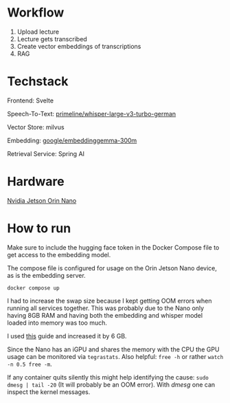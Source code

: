 # Workflow

1. Upload lecture
2. Lecture gets transcribed
3. Create vector embeddings of transcriptions
4. RAG

# Techstack
Frontend: Svelte

Speech-To-Text: [primeline/whisper-large-v3-turbo-german](https://huggingface.co/primeline/whisper-large-v3-german)

Vector Store: milvus

Embedding: [google/embeddinggemma-300m](https://huggingface.co/google/embeddinggemma-300m)

Retrieval Service: Spring AI

# Hardware
[Nvidia Jetson Orin Nano](https://www.nvidia.com/de-de/autonomous-machines/embedded-systems/jetson-orin/nano-super-developer-kit/)


# How to run

Make sure to include the hugging face token in the Docker Compose file to get access to the embedding model.

The compose file is configured for usage on the Orin Jetson Nano device, as is the embedding server. 

`docker compose up`

I had to increase the swap size because I kept getting OOM errors when running all services together. This was probably due to the Nano only having 8GB RAM and having both the embedding and whisper model loaded into memory was too much.

I used [this](https://www.forecr.io/blogs/programming/how-to-increase-swap-space-on-jetson-modules?srsltid=AfmBOorOXqisLFP2wG-SUj2HCyJ6K6CxMbueJKwOCevnfre_NqRJ6RN_) guide and increased it by 6 GB.

Since the Nano has an iGPU and shares the memory with the CPU the GPU usage can be monitored via `tegrastats`. Also helpful: `free -h` or rather `watch -n 0.5 free -m`.

If any container quits silently this might help identifying the cause: `sudo dmesg | tail -20` (It will probably be an OOM error). With *dmesg* one can inspect the kernel messages.